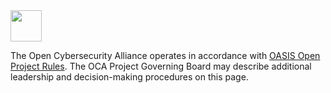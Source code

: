<img src="graphics/oca-logo.png" width="50">

The Open Cybersecurity Alliance operates in accordance with [OASIS Open Project Rules](https://github.com/oasis-open-projects/documentation/blob/master/board-docs/open-projects-rules.md). The OCA Project Governing Board may describe additional leadership and decision-making procedures on this page.
